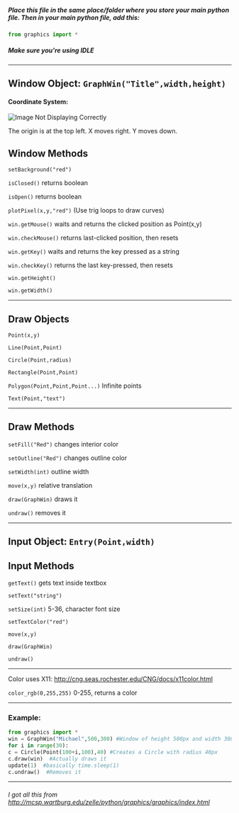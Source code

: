 
##### Place this file in the same place/folder where you store your main python file. Then in your main python file, add this:
```python
from graphics import *
```
##### Make sure you're using IDLE
***
## Window Object: `GraphWin("Title",width,height)`

#### Coordinate System:

![Image Not Displaying Correctly](https://cloud.githubusercontent.com/assets/15696473/22276676/34aafcb2-e283-11e6-8ff3-a6e6f97dc931.png "Coordinate System")

The origin is at the top left. X moves right. Y moves down.

## Window Methods


  `setBackground("red")`
  
  `isClosed()`   returns boolean
  
  `isOpen()`     returns boolean
  
  `plotPixel(x,y,"red")` (Use trig loops to draw curves)
  
  `win.getMouse()`  waits and returns the clicked position as Point(x,y)
  
  `win.checkMouse()`  returns last-clicked position, then resets
  
  `win.getKey()`    waits and returns the key pressed as a string
  
  `win.checkKey()`    returns the last key-pressed, then resets
  
  `win.getHeight()`
  
  `win.getWidth()`
  
  __________________
  
## Draw Objects
  
  
  
  
  `Point(x,y)` 
  
  
  `Line(Point,Point)`
  
  
  `Circle(Point,radius)` 
  
  
  `Rectangle(Point,Point)`
  
  
  `Polygon(Point,Point,Point...)`   Infinite points
  
  
  `Text(Point,"text")`
  ____________________

## Draw Methods
  
  
  
  
  `setFill("Red")`   changes interior color
  
  
  `setOutline("Red")`   changes outline color
  
  
  `setWidth(int)`   outline width
  
  
  `move(x,y)`    relative translation
  
  `draw(GraphWin)`  draws it
  
  `undraw()`   removes it
  
  ______________
## Input Object: `Entry(Point,width)`
  
## Input Methods
  
  
  
  
  `getText()`    gets text inside textbox 
  
  
  `setText("string")`
  
  
  `setSize(int)`  5-36, character font size
  
  
  `setTextColor("red")`
  
  
  `move(x,y)`
  
  
  `draw(GraphWin)`
  
  
  `undraw()`
  ___________________________
  Color uses X11: http://cng.seas.rochester.edu/CNG/docs/x11color.html
  
  `color_rgb(0,255,255)`  0-255, returns a color
  _________________
###  Example:
  ```python
from graphics import *
win = GraphWin("Michael",500,300) #Window of height 500px and width 300px
for i in range(30):
  c = Circle(Point(100+i,100),40) #Creates a Circle with radius 40px
  c.draw(win)  #Actually draws it
  update(1)  #basically time.sleep(1)
  c.undraw()  #Removes it
```



------------
###### I got all this from http://mcsp.wartburg.edu/zelle/python/graphics/graphics/index.html
